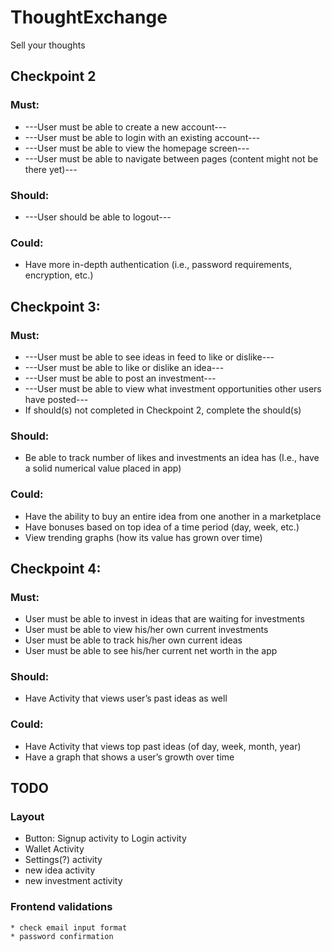 
# ThoughtExchange

Sell your thoughts

## Checkpoint 2
### Must:
- ---User must be able to create a new account---
- ---User must be able to login with an existing account---
- ---User must be able to view the homepage screen---
- ---User must be able to navigate between pages (content might not be there yet)---

### Should:
- ---User should be able to logout---

### Could:
- Have more in-depth authentication (i.e., password requirements, encryption, etc.)

## Checkpoint 3:
### Must:
- ---User must be able to see ideas in feed to like or dislike---
- ---User must be able to like or dislike an idea--- 
- ---User must be able to post an investment---
- ---User must be able to view what investment opportunities other users have posted---
- If should(s) not completed in Checkpoint 2, complete the should(s)
### Should:
- Be able to track number of likes and investments an idea has (I.e., have a solid numerical value placed in app)
### Could:
- Have the ability to buy an entire idea from one another in a marketplace
- Have bonuses based on top idea of a time period (day, week, etc.)
- View trending graphs (how its value has grown over time)

## Checkpoint 4:
### Must:
- User must be able to invest in ideas that are waiting for investments
- User must be able to view his/her own current investments
- User must be able to track his/her own current ideas
- User must be able to see his/her current net worth in the app
### Should:
- Have Activity that views user’s past ideas as well
### Could:
- Have Activity that views top past ideas (of day, week, month, year)
- Have a graph that shows a user’s growth over time

## TODO

### Layout
  * Button: Signup activity to Login activity 
  * Wallet Activity
  * Settings(?) activity
  * new idea activity
  * new investment activity

### Frontend validations
    * check email input format
    * password confirmation

